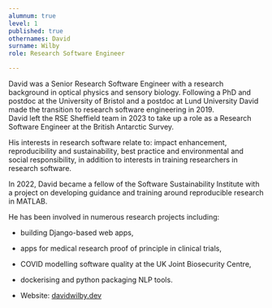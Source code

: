 ```yaml
---
alumnum: true
level: 1
published: true
othernames: David
surname: Wilby
role: Research Software Engineer

---
```


David was a Senior Research Software Engineer with a research background in optical physics and sensory biology. Following a PhD and postdoc at the University of Bristol and a postdoc at Lund University David made the transition to research software engineering in 2019.  
David left the RSE Sheffield team in 2023 to take up a role as a Research Software Engineer at the British Antarctic Survey.

His interests in research software relate to: impact enhancement, reproducibility and sustainability, best practice and environmental and social responsibility, in addition to interests in training researchers in research software.

In 2022, David became a fellow of the Software Sustainability Institute with a project on developing guidance and training around reproducible research in MATLAB.

He has been involved in numerous research projects including:

* building Django-based web apps,
* apps for medical research proof of principle in clinical trials,
* COVID modelling software quality at the UK Joint Biosecurity Centre,
* dockerising and python packaging NLP tools.

* Website: [davidwilby.dev](https://davidwilby.dev)
